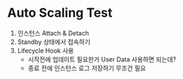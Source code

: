 # Auto Scaling Test
1. 인스턴스 Attach & Detach
2. Standby 상태에서 접속하기
3. Lifecycle Hook 사용
   * 시작전에 업데이트 필요한가 User Data 사용하면 되는데?
   * 종료 전에 인스턴스 로그 저장하기 무조건 필요